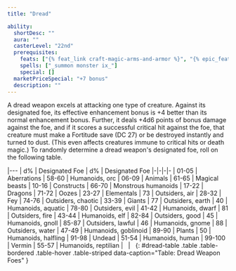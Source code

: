 ```yaml
---
title: "Dread"

ability:
  shortDesc: ""
  aura: ""
  casterLevel: "22nd"
  prerequisites:
    feats: ["{% feat_link craft-magic-arms-and-armor %}", "{% epic_feat_link craft-epic-magic-arms-and-armor %}"]
    spells: ["_summon monster ix_"]
    special: []
  marketPriceSpecial: "+7 bonus"
  description: ""
---
```

A dread weapon excels at attacking one type of creature. Against its designated foe, its effective enhancement bonus is +4 better than its normal enhancement bonus. Further, it deals +4d6 points of bonus damage against the foe, and if it scores a successful critical hit against the foe, that creature must make a Fortitude save (DC 27) or be destroyed instantly and turned to dust. (This even affects creatures immune to critical hits or death magic.) To randomly determine a dread weapon's designated foe, roll on the following table.

|---
| d% | Designated Foe | d% | Designated Foe
|-|-|-|-
| 01-05 | Aberrations | 58-60 | Humanoids, orc
| 06-09 | Animals | 61-65 | Magical beasts
| 10-16 | Constructs | 66-70 | Monstrous humanoids
| 17-22 | Dragons | 71-72 | Oozes
| 23-27 | Elementals | 73 | Outsiders, air
| 28-32 | Fey | 74-76 | Outsiders, chaotic
| 33-39 | Giants | 77 | Outsiders, earth
| 40 | Humanoids, aquatic | 78-80 | Outsiders, evil
| 41-42 | Humanoids, dwarf | 81 | Outsiders, fire
| 43-44 | Humanoids, elf | 82-84 | Outsiders, good
| 45 | Humanoids, gnoll | 85-87 | Outsiders, lawful
| 46 | Humanoids, gnome | 88 | Outsiders, water
| 47-49 | Humanoids, goblinoid | 89-90 | Plants
| 50 | Humanoids, halfling | 91-98 | Undead
| 51-54 | Humanoids, human | 99-100 | Vermin
| 55-57 | Humanoids, reptilian | &nbsp; | &nbsp;
{: #dread-table .table .table-bordered .table-hover .table-striped data-caption="Table: Dread Weapon Foes" }

